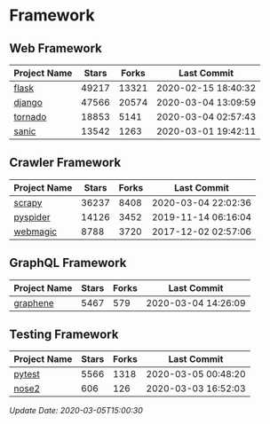 # Framework

## Web Framework

| Project Name | Stars | Forks | Last Commit |
| ------------ | ----- | ----- | ----------- |
| [flask](https://github.com/pallets/flask) | 49217 | 13321 | 2020-02-15 18:40:32 |
| [django](https://github.com/django/django) | 47566 | 20574 | 2020-03-04 13:09:59 |
| [tornado](https://github.com/tornadoweb/tornado) | 18853 | 5141 | 2020-03-04 02:57:43 |
| [sanic](https://github.com/huge-success/sanic) | 13542 | 1263 | 2020-03-01 19:42:11 |

## Crawler Framework

| Project Name | Stars | Forks | Last Commit |
| ------------ | ----- | ----- | ----------- |
| [scrapy](https://github.com/scrapy/scrapy) | 36237 | 8408 | 2020-03-04 22:02:36 |
| [pyspider](https://github.com/binux/pyspider) | 14126 | 3452 | 2019-11-14 06:16:04 |
| [webmagic](https://github.com/code4craft/webmagic) | 8788 | 3720 | 2017-12-02 02:57:06 |

## GraphQL Framework

| Project Name | Stars | Forks | Last Commit |
| ------------ | ----- | ----- | ----------- |
| [graphene](https://github.com/graphql-python/graphene) | 5467 | 579 | 2020-03-04 14:26:09 |

## Testing Framework

| Project Name | Stars | Forks | Last Commit |
| ------------ | ----- | ----- | ----------- |
| [pytest](https://github.com/pytest-dev/pytest) | 5566 | 1318 | 2020-03-05 00:48:20 |
| [nose2](https://github.com/nose-devs/nose2) | 606 | 126 | 2020-03-03 16:52:03 |

*Update Date: 2020-03-05T15:00:30*
